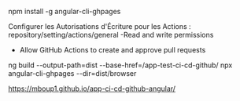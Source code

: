 npm install -g angular-cli-ghpages


Configurer les Autorisations d'Écriture pour les Actions :
repository/setting/actions/general
-Read and write permissions
- Allow GitHub Actions to create and approve pull requests


ng build --output-path=dist --base-href=/app-test-ci-cd-github/
npx angular-cli-ghpages --dir=dist/browser

https://mboup1.github.io/app-ci-cd-github-angular/




<!-- ng build --output-path=dist/app-test-ci-cd-github --base-href=/app-test-ci-cd-github/
npx angular-cli-ghpages --dir=dist/app-test-ci-cd-github -->
